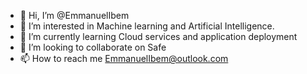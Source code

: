 - 👋 Hi, I’m @EmmanuelIbem
- 👀 I’m interested in Machine learning and Artificial Intelligence.
- 🌱 I’m currently learning Cloud services and application deployment
- 💞️ I’m looking to collaborate on Safe
- 📫 How to reach me EmmanuelIbem@outlook.com

